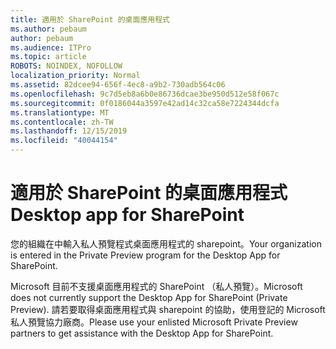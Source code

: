 ```yaml
---
title: 適用於 SharePoint 的桌面應用程式
ms.author: pebaum
author: pebaum
ms.audience: ITPro
ms.topic: article
ROBOTS: NOINDEX, NOFOLLOW
localization_priority: Normal
ms.assetid: 82dcee94-656f-4ec8-a9b2-730adb564c06
ms.openlocfilehash: 9c7d5eb8a6b0e86736dcae3be950d512e58f067c
ms.sourcegitcommit: 0f0186044a3597e42ad14c32ca58e7224344dcfa
ms.translationtype: MT
ms.contentlocale: zh-TW
ms.lasthandoff: 12/15/2019
ms.locfileid: "40044154"
---
```

# <a name="desktop-app-for-sharepoint"></a><span data-ttu-id="16d7a-102">適用於 SharePoint 的桌面應用程式</span><span class="sxs-lookup"><span data-stu-id="16d7a-102">Desktop app for SharePoint</span></span>

<span data-ttu-id="16d7a-103">您的組織在中輸入私人預覽程式桌面應用程式的 sharepoint。</span><span class="sxs-lookup"><span data-stu-id="16d7a-103">Your organization is entered in the Private Preview program for the Desktop App for SharePoint.</span></span>

<span data-ttu-id="16d7a-104">Microsoft 目前不支援桌面應用程式的 SharePoint （私人預覽）。</span><span class="sxs-lookup"><span data-stu-id="16d7a-104">Microsoft does not currently support the Desktop App for SharePoint (Private Preview).</span></span> <span data-ttu-id="16d7a-105">請若要取得桌面應用程式與 sharepoint 的協助，使用登記的 Microsoft 私人預覽協力廠商。</span><span class="sxs-lookup"><span data-stu-id="16d7a-105">Please use your enlisted Microsoft Private Preview partners to get assistance with the Desktop App for SharePoint.</span></span>

